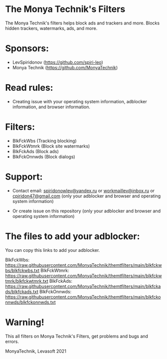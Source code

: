 # The Monya Technik's Filters
The Monya Technik's filters helps block ads and trackers and more. Blocks hidden trackers, watermarks, ads, and more.

# Sponsors:
+ LevSpiridonov (https://github.com/spiri-leo)
+ Monya Technik (https://github.com/MonyaTechnik)

# Read rules:
+ Creating issue with your operating system information, adblocker information, and browser information.

# Filters:
+ BlkFckWbs (Tracking blocking)
+ BlkFckWtmrk (Block site watermarks)
+ BlkFckAds (Block ads)
+ BlkFckOnnwds (Block dialogs)

# Support:
* Contact email: spiridonowlev@yandex.ru or workmaillev@inbox.ru or cpiridon47@gmail.com (only your adblocker and browser and operating system information)

* Or create issue on this repository (only your adblocker and browser and operating system information)

# The files to add your adblocker:
You can copy this links to add your adblocker.

BlkFckWbs: https://raw.githubusercontent.com/MonyaTechnik/themtfilters/main/blkfckwbs/blkfckwbs.txt
BlkFckWtmrk: https://raw.githubusercontent.com/MonyaTechnik/themtfilters/main/blkfckwtmrk/blkfckwtmrk.txt
BlkFckAds: https://raw.githubusercontent.com/MonyaTechnik/themtfilters/main/blkfckads/blkfckads.txt
BlkFckOnnwds: https://raw.githubusercontent.com/MonyaTechnik/themtfilters/main/blkfckonnwds/blkfckonnwds.txt

# Warning!
This all filters on Monya Technik's Filters, get problems and bugs and errors.

MonyaTechnik, Levasoft 2021
